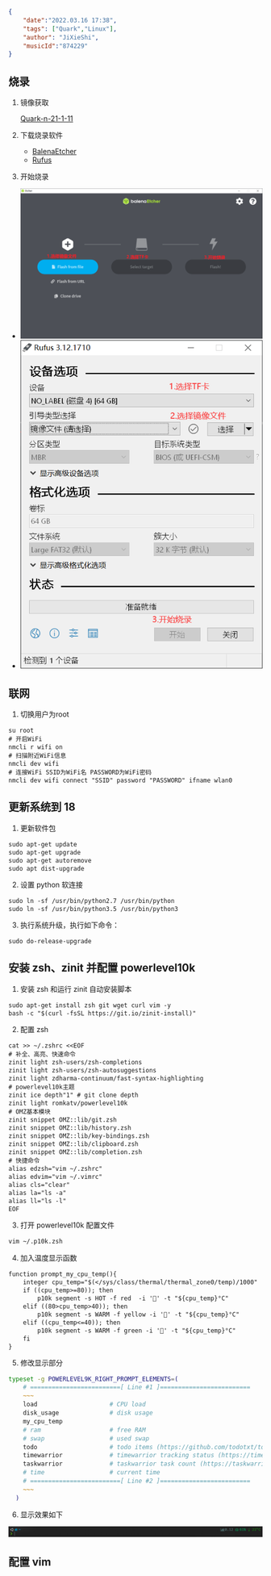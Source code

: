 ```json
{
    "date":"2022.03.16 17:38",
    "tags": ["Quark","Linux"],
    "author": "JiXieShi", 
    "musicId":"874229"
}
```
## 烧录

1. 镜像获取

   [Quark-n-21-1-11](https://files.seeedstudio.com/wiki/Quantum-Mini-Linux-Dev-Kit/quark-n-21-1-11.zip)

2. 下载烧录软件

   - [BalenaEtcher](https://www.balena.io/etcher/)
   - [Rufus](http://rufus.ie/zh/)

3. 开始烧录

- ![BalenaEtcher](./assets/images/Quark/BalenaEtcher.png)
- ![Rufus](./assets/images/Quark/Rufus.png)

## 联网

1. 切换用户为root

```shell
su root
# 开启WiFi
nmcli r wifi on
# 扫描附近WiFi信息
nmcli dev wifi
# 连接WiFi SSID为WiFi名 PASSWORD为WiFi密码
nmcli dev wifi connect "SSID" password "PASSWORD" ifname wlan0
```



## 更新系统到 18

1. 更新软件包

```shell
sudo apt-get update
sudo apt-get upgrade
sudo apt-get autoremove
sudo apt dist-upgrade
```

2. 设置 python 软连接

```shell
sudo ln -sf /usr/bin/python2.7 /usr/bin/python
sudo ln -sf /usr/bin/python3.5 /usr/bin/python3
```

3. 执行系统升级，执行如下命令：

```shell
sudo do-release-upgrade
```

## 安装 zsh、zinit 并配置 powerlevel10k

1. 安装 zsh 和运行 zinit 自动安装脚本

```shell
sudo apt-get install zsh git wget curl vim -y
bash -c "$(curl -fsSL https://git.io/zinit-install)"
```

2. 配置 zsh

```shell
cat >> ~/.zshrc <<EOF
# 补全、高亮、快速命令
zinit light zsh-users/zsh-completions
zinit light zsh-users/zsh-autosuggestions
zinit light zdharma-continuum/fast-syntax-highlighting
# powerlevel10k主题
zinit ice depth"1" # git clone depth
zinit light romkatv/powerlevel10k
# OMZ基本模块
zinit snippet OMZ::lib/git.zsh
zinit snippet OMZ::lib/history.zsh
zinit snippet OMZ::lib/key-bindings.zsh
zinit snippet OMZ::lib/clipboard.zsh
zinit snippet OMZ::lib/completion.zsh
# 快捷命令
alias edzsh="vim ~/.zshrc"
alias edvim="vim ~/.vimrc"
alias cls="clear"
alias la="ls -a"
alias ll="ls -l"
EOF
```

3. 打开 powerlevel10k 配置文件

```zsh
vim ~/.p10k.zsh
```

4. 加入温度显示函数

```shell
function prompt_my_cpu_temp(){
    integer cpu_temp="$(</sys/class/thermal/thermal_zone0/temp)/1000"
    if ((cpu_temp>=80)); then
        p10k segment -s HOT -f red  -i '' -t "${cpu_temp}°C"
    elif ((80>cpu_temp>40)); then
        p10k segment -s WARM -f yellow -i '' -t "${cpu_temp}°C"
    elif ((cpu_temp<=40)); then
        p10k segment -s WARM -f green -i '' -t "${cpu_temp}°C"
    fi
}
```

5. 修改显示部分

```zsh
typeset -g POWERLEVEL9K_RIGHT_PROMPT_ELEMENTS=(
    # =========================[ Line #1 ]=========================
    ~~~
    load                    # CPU load
    disk_usage              # disk usage
    my_cpu_temp
    # ram                   # free RAM
    # swap                  # used swap
    todo                    # todo items (https://github.com/todotxt/todo.txt-cli)
    timewarrior             # timewarrior tracking status (https://timewarrior.net/)
    taskwarrior             # taskwarrior task count (https://taskwarrior.org/)
    # time                  # current time
    # =========================[ Line #2 ]=========================
    ~~~
  )
```

6.  显示效果如下

![zsh_show](./assets/images/Quark/zsh_show.png)

## 配置 vim

